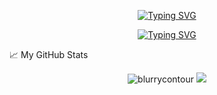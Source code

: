 <p align="center">
  <a href="https://git.io/typing-svg"><img src="https://readme-typing-svg.demolab.com?font=Fira+Code&pause=500&color=F73627&center=true&width=435&lines=Hi+%F0%9F%91%8B;Yet+another+human+here!" alt="Typing SVG" /></a>
</p>

<p align="center">
  <a href="https://git.io/typing-svg"><img src="https://readme-typing-svg.demolab.com?font=Fira+Code&duration=2500&pause=100&center=true&width=435&lines=Physics;Mathematics;Evolution;Software;Philosophy" alt="Typing SVG" /></a>
</p>

📈 My GitHub Stats

<p align="center"> <img src="https://github-readme-stats.vercel.app/api?username=blurrycontour&show_icons=true&theme=github_dark" alt="blurrycontour" />

<img src="https://github-profile-summary-cards.vercel.app/api/cards/repos-per-language?username=blurrycontour&theme=dark" />
